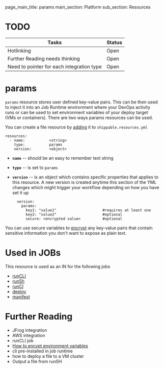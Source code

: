 page_main_title: params
main_section: Platform
sub_section: Resources
# TODO
| Tasks   |      Status    | 
|----------|-------------|
| Hotlinking |  Open | 
| Further Reading needs thinking|  Open |
| Need to pointer for each integration type|  Open |

# params
`params` resource stores user defined key-value pairs. This can be then used to inject it into an Job Runtime environment where your DevOps activity runs or can be used to set environment variables of your deploy target (VMs or containers). There are two ways params resources can be used.

You can create a file resource by [adding](resources-working-wth#adding) it to `shippable.resources.yml`

```
resources:
  - name: 			<string>
    type: 			params
    version:		<object>
```

* **`name`** -- should be an easy to remember text string

* **`type`** -- is set to `params`

* **`version`** -- is an object which contains specific properties that applies to this resource. A new version is created anytime this section of the YML changes which might trigger your workflow depending on how you have set it up

	```
	  version:
		params:
		  key1: "value1"                     #requires at least one
		  key2: "value2"                     #optional
		  secure: <encrypted value>          #optional 
	```
You can use secure variables to [encrypt](/ci/env-vars/#secure-variables) any key-value pairs that contain sensitive information you don't want to expose as plain text.

# Used in JOBs
This resource is used as an IN for the following jobs

* [runCLI](job-runcli/)
* [runSh](job-runsh/)
* [runCI](job-runci/)
* [deploy](job-deploy/)
* [manifest](job-manifest/) 

# Further Reading
* JFrog integration
* AWS integration
* runCLI job
* [How to encypt environment variables](/ci/env-vars/#secure-variables)
* cli pre-installed in job runtime
* how to deploy a file to a VM cluster
* Output a file from runSH

